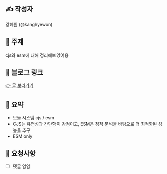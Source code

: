## ✍️ 작성자

강혜원 (@kanghyewon)

## 📌 주제

cjs와 esm에 대해 정리해보았어용

## 🔗 블로그 링크

[👉 글 보러가기](https://velog.io/@kanghyeron/ERRREQUIREESM-)

## 📝 요약

- 모듈 시스템 cjs / esm
- CJS는 유연성과 간단함이 강점이고, ESM은 정적 분석을 바탕으로 더 최적화된 성능을 추구
- ESM only

## 🤝 요청사항

- [ ] 댓글 얌얌
